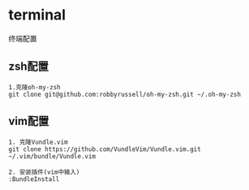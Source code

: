 # terminal
终端配置

## zsh配置
    1.克隆oh-my-zsh
    git clone git@github.com:robbyrussell/oh-my-zsh.git ~/.oh-my-zsh
## vim配置
    1. 克隆Vundle.vim
    git clone https://github.com/VundleVim/Vundle.vim.git ~/.vim/bundle/Vundle.vim
  
    2. 安装插件(vim中输入)
    :BundleInstall
